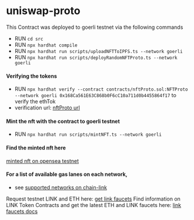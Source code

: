 # uniswap-proto

This Contract was deployed to goerli testnet via the following commands

- RUN `cd src`
- RUN `npx hardhat compile`
- RUN `npx hardhat run scripts/uploadNFTToIPFS.ts --network goerli`
- RUN `npx hardhat run scripts/deployRandomNFTProto.ts --network goerli`

#### Verifying the tokens
- RUN `npx hardhat verify --contract contracts/nftProto.sol:NFTProto  --network goerli 0x168Ca561E63C868b0F6cC10a711d0b4455864f17` to verify the ethTok
- verification url: [nftProto url]()


#### Mint the nft with the contract to goerli testnet
- RUN `npx hardhat run scripts/mintNFT.ts --network goerli`

#### Find the minted nft here
[minted nft on opensea testnet]()

#### For a list of available gas lanes on each network,
- see [supported networks on chain-link](https://docs.chain.link/docs/vrf/v2/subscription/supported-networks/#configurations)

Request testnet LINK and ETH here: [get link faucets](https://faucets.chain.link/)
Find information on LINK Token Contracts and get the latest ETH and LINK faucets here: [link faucets docs](https://docs.chain.link/docs/link-token-contracts/)
